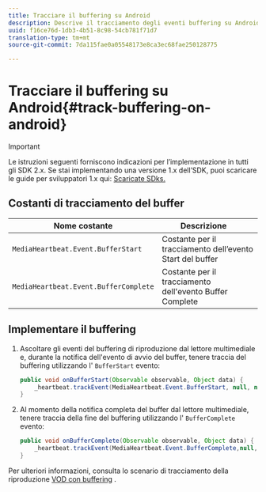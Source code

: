 ```yaml
---
title: Tracciare il buffering su Android
description: Descrive il tracciamento degli eventi buffering su Android.
uuid: f16ce76d-1db3-4b51-8c98-54cb781f71d7
translation-type: tm+mt
source-git-commit: 7da115fae0a05548173e8ca3ec68fae250128775

---
```



# Tracciare il buffering su Android{#track-buffering-on-android}

>[!IMPORTANT]
>Le istruzioni seguenti forniscono indicazioni per l’implementazione in tutti gli SDK 2.x. Se stai implementando una versione 1.x dell’SDK, puoi scaricare le guide per sviluppatori 1.x qui: [Scaricate SDks.](/help/sdk-implement/download-sdks.md)

## Costanti di tracciamento del buffer

| Nome costante | Descrizione     |
|---|---|
| `MediaHeartbeat.Event.BufferStart` | Costante per il tracciamento dell’evento Start del buffer |
| `MediaHeartbeat.Event.BufferComplete` | Costante per il tracciamento dell'evento Buffer Complete |

## Implementare il buffering

1. Ascoltare gli eventi del buffering di riproduzione dal lettore multimediale e, durante la notifica dell'evento di avvio del buffer, tenere traccia del buffering utilizzando l' `BufferStart` evento:

   ```java
   public void onBufferStart(Observable observable, Object data) {  
       _heartbeat.trackEvent(MediaHeartbeat.Event.BufferStart, null, null); 
   }
   ```

1. Al momento della notifica completa del buffer dal lettore multimediale, tenere traccia della fine del buffering utilizzando l' `BufferComplete` evento:

   ```java
   public void onBufferComplete(Observable observable, Object data) {  
       _heartbeat.trackEvent(MediaHeartbeat.Event.BufferComplete,null, null); 
   }
   ```

Per ulteriori informazioni, consulta lo scenario di tracciamento della riproduzione [VOD con buffering](/help/sdk-implement/tracking-scenarios/vod-buffering.md) .
